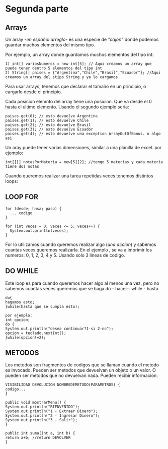 # Segunda parte

## Arrays
Un array -*en español arreglo*- es una especie de *"cajon"* donde podemos guardar
muchos elementos del mismo tipo.

Por ejemplo, un array donde guardamos muchos elementos del tipo int:

```
1) int[] variosNumeros = new int[5]; // Aqui creamos un array que puede tener dentro 5 elementos del tipo int
2) String[] paises = {"Argentina","Chile","Brasil","Ecuador"}; //Aqui creamos un array del stipo String y ya lo cargamos
```
Para usar arrays, tenemos que declarar el tamaño en un principio, o cargarlo desde el principio. 

Cada posicion elemnto del array tiene una posicion. Que va desde el 0 hasta el ultimo elemento. 
Usando el segundo ejemplo seria:
```
paises.get(0); // esto devuelve Argentina
paises.get(1); // esto devuelve Chile
paises.get(2); // esto devuelve Brasil
paises.get(3); // esto devuelve Ecuador
paises.get(4); // esto devuelve una exception ArrayOutOfBonus. o algo asi 
```
Un aray puede tener varias dimensiones, similar a una planilla de excel.
por ejemplo:
```
int[][] notasPorMateria = new[5][2]; //tengo 5 materias y cada materia tiene dos notas
```

Cuando queremos realizar una tarea repetidas veces tenemos distintos loops:
## LOOP FOR 
```
for (desde; hasa; paso) {
  ... codigo
}

for (int veces = 0; veces <= 5; veces++) {
  System.out.println(veces);
}

```
For lo utilizamos cuando queremos realizar algo (*una accion*) y sabemos cuantas veces queremos realizarla.
En el ejemplo , se va a imprimir los numeros: 0, 1, 2, 3, 4 y 5. Usando solo 3 lineas de codigo.

## DO WHILE
Este loop es para cuando queremos hacer algo al menos una vez, pero no sabemos cuantas veces queremos que se haga
do - hacer-. while - hasta.

```
do{
hagamos esto;
}while(hasta que se cumpla esto);

por ejemplo:
int opcion;
do {
System.out.println("desea continuar?1-si 2-no");
opcion = teclado.nextInt();
}while(opcion!=2);
```

## METODOS

Los metodos son fragmentos de codigos que se llaman cuando el metodo es invocado.
Pueden ser metodos que devuelvan un objeto o un valor. O pueden ser metodos que no devuelvan nada.
Pueden recibir informacion.

```
VISIBILIDAD DEVOLUCION NOMBREDEMETODO(PARAMETROS) {
codigo...
}

public void mostrarMenu() {
System.out.println("BIENVENIDO");
System.out.println("1 - Extraer Dinero");
System.out.println("2 - Ingresar Dinero");
System.out.println("3 - Salir");
}

public int suma(int a, int b) {
return a+b; //return DEVOLVER 
}

```